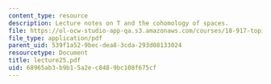 ```yaml
---
content_type: resource
description: Lecture notes on T and the cohomology of spaces.
file: https://ol-ocw-studio-app-qa.s3.amazonaws.com/courses/18-917-topics-in-algebraic-topology-the-sullivan-conjecture-fall-2007/68965ab3b9b15a2ec8489bc108f675cf_lecture25.pdf
file_type: application/pdf
parent_uid: 539f1a52-9bec-dea8-3cda-293d08133024
resourcetype: Document
title: lecture25.pdf
uid: 68965ab3-b9b1-5a2e-c848-9bc108f675cf
---
```

